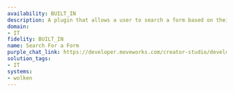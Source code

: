 ```yaml
---
availability: BUILT_IN
description: A plugin that allows a user to search a form based on their query.
domain:
- IT
fidelity: BUILT_IN
name: Search For a Form
purple_chat_link: https://developer.moveworks.com/creator-studio/developer-tools/purple-chat/?conversation=%7B%22startTimestamp%22%3A%2211%3A43%2BAM%22%2C%22messages%22%3A%5B%7B%22role%22%3A%22user%22%2C%22parts%22%3A%5B%7B%22richText%22%3A%22I+need+a+new+iPhone+for+work.%22%7D%5D%7D%2C%7B%22role%22%3A%22assistant%22%2C%22parts%22%3A%5B%7B%22reasoningSteps%22%3A%5B%7B%22richText%22%3A%22%3Cp%3ESearching+%3Cstrong%3Eforms%3C%2Fstrong%3E+for+%5C%22Order+iPhone%5C%22%3C%2Fp%3E%22%2C%22status%22%3A%22success%22%7D%2C%7B%22richText%22%3A%22%3Cp%3ESummarizing+based+on+2+resources%3C%2Fp%3E%22%2C%22status%22%3A%22success%22%7D%5D%7D%2C%7B%22richText%22%3A%22%3Cp%3EOkay%2C+I+found+a+few+forms+for+ordering+an+iPhone%3C%2Fp%3E%5Cn%3Cp%3E%3Cbr%3E%3C%2Fp%3E%5Cn%3Cp%3E%3Cstrong%3EiPhone+14+Pro%3C%2Fstrong%3E%3C%2Fp%3E%5Cn%3Cp%3E%3Cem%3EOptions+available+for+different+colors+%26amp%3B+storage+capacities%3C%2Fem%3E%3C%2Fp%3E%22%7D%2C%7B%22buttons%22%3A%5B%7B%22buttonText%22%3A%22Complete+Request%22%7D%5D%7D%2C%7B%22richText%22%3A%22%3Cp%3E%3Cstrong%3EiPhone+15%3C%2Fstrong%3E%3C%2Fp%3E%5Cn%3Cp%3E%3Cem%3EOptions+available+for+different+colors+%26amp%3B+storage+capacities%3C%2Fem%3E%3C%2Fp%3E%22%7D%2C%7B%22buttons%22%3A%5B%7B%22buttonText%22%3A%22Complete+Request%22%7D%5D%7D%5D%7D%2C%7B%22role%22%3A%22user%22%2C%22parts%22%3A%5B%7B%22richText%22%3A%22%3Cp%3E%3Cem%3ECompletes+form%3C%2Fem%3E%3C%2Fp%3E%22%7D%5D%7D%2C%7B%22role%22%3A%22assistant%22%2C%22parts%22%3A%5B%7B%22richText%22%3A%22%3Cp%3EOkay%2C+your+request+has+been+submitted+and+will+be+tracked+in+%3Cstrong%3ERITM003828%3C%2Fstrong%3E%3C%2Fp%3E%22%7D%2C%7B%22citations%22%3A%5B%7B%22connectorName%22%3A%22wolken%22%2C%22citationTitle%22%3A%22iPhone+Refresh+Form%22%7D%5D%7D%5D%7D%5D%7D
solution_tags:
- IT
systems:
- wolken
---
```

